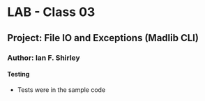 # LAB - Class 03

## Project: File IO and Exceptions (Madlib CLI)

### Author: Ian F. Shirley

#### Testing
- Tests were in the sample code
